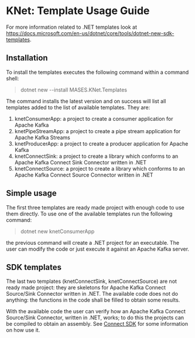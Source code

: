 # KNet: Template Usage Guide

For more information related to .NET templates look at https://docs.microsoft.com/en-us/dotnet/core/tools/dotnet-new-sdk-templates.

## Installation

To install the templates executes the following command within a command shell:

>
> dotnet new --install MASES.KNet.Templates
>

The command installs the latest version and on success will list all templates added to the list of available templates.
They are:
1. knetConsumerApp: a project to create a consumer application for Apache Kafka
2. knetPipeStreamApp: a project to create a pipe stream application for Apache Kafka Streams
3. knetProducerApp: a project to create a producer application for Apache Kafka
4. knetConnectSink: a project to create a library which conforms to an Apache Kafka Connect Sink Connector written in .NET
5. knetConnectSource: a project to create a library which conforms to an Apache Kafka Connect Source Connector written in .NET

## Simple usage

The first three templates are ready made project with enough code to use them directly.
To use one of the available templates run the following command:

>
> dotnet new knetConsumerApp
>

the previous command will create a .NET project for an executable. The user can modify the code or just execute it against an Apache Kafka server.

## SDK templates

The last two templates (knetConnectSink, knetConnectSource) are not ready made project: they are skeletons for Apache Kafka Connect Source/Sink Connector written in .NET.
The available code does not do anything: the functions in the code shall be filled to obtain some results.

With the available code the user can verify how an Apache Kafka Connect Source/Sink Connector, written in .NET, works; to do this the projects can be compiled to obtain an assembly.
See [Connect SDK](connectSDK.md) for some information on how use it.
